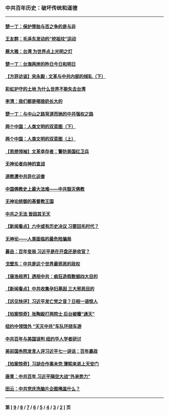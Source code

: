 ### 中共百年历史：破坏传统和道德
---
#### [楚一丁：保护堕胎与否之争的是与非](../../pages/nf1176114/n13815642.md?12210430) 
#### [王友群：毛泽东发动的“挖祖坟”运动](../../pages/nf1176114/n13723639.md?12210430) 
#### [蔡大雅：台湾 为世界点上光明之灯](../../pages/nf1176114/n13531530.md?12210430) 
#### [楚一丁：台海两岸的昨日今日和明日](../../pages/nf1176114/n13531468.md?12210430) 
#### [【方菲访谈】宋永毅 : 文革与中共内部的倾轧（下）](../../pages/nf1176114/n13486836.md?12210430) 
#### [彩虹护守的土地 为什么世界不能失去台湾](../../pages/nf1176114/n13476849.md?12210430) 
#### [李清：我们都是喝狼奶长大的](../../pages/nf1176114/n13471478.md?12210430) 
#### [楚一丁：与中山之路背道而驰的中共强权之路](../../pages/nf1176114/n13437270.md?12210430) 
#### [两个中国：人类文明的双蓝图（下）](../../pages/nf1176114/n13423132.md?12210430) 
#### [两个中国：人类文明的双蓝图（上）](../../pages/nf1176114/n13422687.md?12210430) 
#### [【思想领袖】文革幸存者：警防美国红卫兵](../../pages/nf1176114/n13339289.md?12210430) 
#### [无神论者向神的宣战](../../pages/nf1176114/n13281535.md?12210430) 
#### [道教遭中共异化迫害](../../pages/nf1176114/n13281463.md?12210430) 
#### [中国佛教史上最大法难——中共毁灭佛教](../../pages/nf1176114/n13281397.md?12210430) 
#### [无神论统御的基督教王国](../../pages/nf1176114/n13281280.md?12210430) 
#### [中共之无法 皆因其无天](../../pages/nf1176114/n13281088.md?12210430) 
#### [【新闻看点】六中或有历史决议 习要回毛时代？](../../pages/nf1176114/n13222895.md?12210430) 
#### [无神论——人类面临的最危险骗局](../../pages/nf1176114/n13196137.md?12210430) 
#### [慕岳：百年变局 习近平是在开盘还是收官？](../../pages/nf1176114/n13206516.md?12210430) 
#### [戈壁东：中共是这个世界最邪恶的政权](../../pages/nf1176114/n13085641.md?12210430) 
#### [【唐浩视界】透视中共：疯狂造假数据四大目的](../../pages/nf1176114/n13080590.md?12210430) 
#### [【新闻看点】中共收集孕妇基因 三大邪恶目的](../../pages/nf1176114/n13077182.md?12210430) 
#### [【远见快评】习近平发亡党之音？日相一语惊人](../../pages/nf1176114/n13074809.md?12210430) 
#### [【拍案惊奇】张陶殴打两院士 后台被曝“通天”](../../pages/nf1176114/n13070496.md?12210430) 
#### [纽约中领馆外 “天灭中共”车队环绕车游](../../pages/nf1176114/n13070693.md?12210430) 
#### [中共百年与美国误判 纽约华人学者研讨](../../pages/nf1176114/n13067969.md?12210430) 
#### [美前国务院发言人评习近平七一讲话：百年暴政](../../pages/nf1176114/n13066986.md?12210430) 
#### [【拍案惊奇】习胡合作事未完 薄熙来弟上天安门](../../pages/nf1176114/n13065867.md?12210430) 
#### [唐青：中共百年 习近平隔空大战“外来势力”](../../pages/nf1176114/n13065976.md?12210430) 
#### [田云：中共党庆洗脑片企图掩盖什么？](../../pages/nf1176114/n13064395.md?12210430) 

---
#### 第 [ [9](./9.md?12210430) / [8](./8.md?12210430) / [7](./7.md?12210430) / [6](./6.md?12210430) / [5](./5.md?12210430) / [4](./4.md?12210430) / [3](./3.md?12210430) / [2](./2.md?12210430) ] 页
